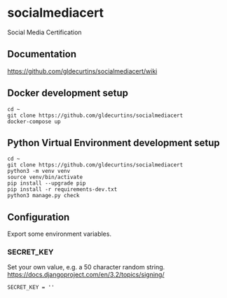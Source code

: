 # socialmediacert

Social Media Certification

## Documentation

https://github.com/gldecurtins/socialmediacert/wiki

## Docker development setup

```
cd ~
git clone https://github.com/gldecurtins/socialmediacert
docker-compose up
```

## Python Virtual Environment development setup

```
cd ~
git clone https://github.com/gldecurtins/socialmediacert
python3 -m venv venv
source venv/bin/activate
pip install --upgrade pip
pip install -r requirements-dev.txt
python3 manage.py check
```

## Configuration

Export some environment variables.

### SECRET_KEY

Set your own value, e.g. a 50 character random string.
https://docs.djangoproject.com/en/3.2/topics/signing/

```
SECRET_KEY = ''
```
